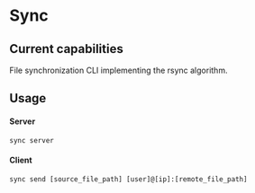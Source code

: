 # Sync

## Current capabilities

File synchronization CLI implementing the rsync algorithm.

## Usage

#### Server
`sync server`

#### Client
`sync send [source_file_path] [user]@[ip]:[remote_file_path]`

